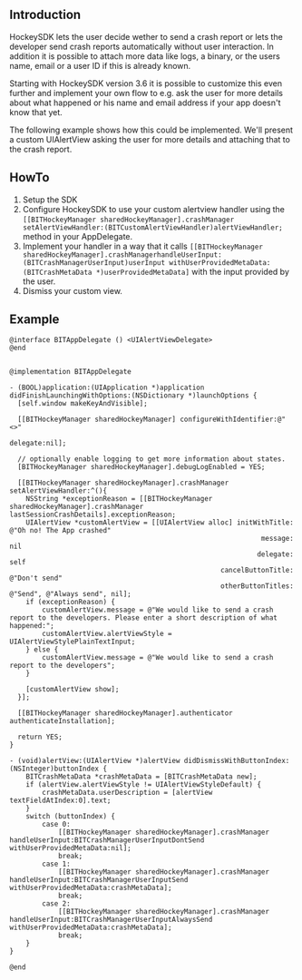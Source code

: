 ## Introduction

HockeySDK lets the user decide wether to send a crash report or lets the developer send crash reports automatically without user interaction. In addition it is possible to attach more data like logs, a binary, or the users name, email or a user ID if this is already known.

Starting with HockeySDK version 3.6 it is possible to customize this even further and implement your own flow to e.g. ask the user for more details about what happened or his name and email address if your app doesn't know that yet.

The following example shows how this could be implemented. We'll present a custom UIAlertView asking the user for more details and attaching that to the crash report.

## HowTo

1. Setup the SDK
2. Configure HockeySDK to use your custom alertview handler using the `[[BITHockeyManager sharedHockeyManager].crashManager setAlertViewHandler:(BITCustomAlertViewHandler)alertViewHandler;` method in your AppDelegate.
3. Implement your handler in a way that it calls `[[BITHockeyManager sharedHockeyManager].crashManagerhandleUserInput:(BITCrashManagerUserInput)userInput withUserProvidedMetaData:(BITCrashMetaData *)userProvidedMetaData]` with the input provided by the user.
4. Dismiss your custom view.

## Example

	@interface BITAppDelegate () <UIAlertViewDelegate>
	@end
	
	
	@implementation BITAppDelegate
	
	- (BOOL)application:(UIApplication *)application didFinishLaunchingWithOptions:(NSDictionary *)launchOptions {
	  [self.window makeKeyAndVisible];
	
	  [[BITHockeyManager sharedHockeyManager] configureWithIdentifier:@"<>"
	                                                         delegate:nil];
	  
	  // optionally enable logging to get more information about states.
	  [BITHockeyManager sharedHockeyManager].debugLogEnabled = YES;

	  [[BITHockeyManager sharedHockeyManager].crashManager setAlertViewHandler:^(){
        NSString *exceptionReason = [[BITHockeyManager sharedHockeyManager].crashManager lastSessionCrashDetails].exceptionReason;
        UIAlertView *customAlertView = [[UIAlertView alloc] initWithTitle: @"Oh no! The App crashed"
                                                                  message: nil
                                                                 delegate: self
                                                        cancelButtonTitle: @"Don't send"
                                                        otherButtonTitles: @"Send", @"Always send", nil];
        if (exceptionReason) {
            customAlertView.message = @"We would like to send a crash report to the developers. Please enter a short description of what happened:";
            customAlertView.alertViewStyle = UIAlertViewStylePlainTextInput;
        } else {
            customAlertView.message = @"We would like to send a crash report to the developers";
        }
        
        [customAlertView show];
      }];

      [[BITHockeyManager sharedHockeyManager].authenticator authenticateInstallation];

	  return YES;
	}
	
	- (void)alertView:(UIAlertView *)alertView didDismissWithButtonIndex:(NSInteger)buttonIndex {
	    BITCrashMetaData *crashMetaData = [BITCrashMetaData new];
	    if (alertView.alertViewStyle != UIAlertViewStyleDefault) {
	        crashMetaData.userDescription = [alertView textFieldAtIndex:0].text;
	    }
	    switch (buttonIndex) {
	        case 0:
	            [[BITHockeyManager sharedHockeyManager].crashManager handleUserInput:BITCrashManagerUserInputDontSend withUserProvidedMetaData:nil];
	            break;
	        case 1:
	            [[BITHockeyManager sharedHockeyManager].crashManager handleUserInput:BITCrashManagerUserInputSend withUserProvidedMetaData:crashMetaData];
	            break;
	        case 2:
	            [[BITHockeyManager sharedHockeyManager].crashManager handleUserInput:BITCrashManagerUserInputAlwaysSend withUserProvidedMetaData:crashMetaData];
	            break;
	    }
	}

	@end
